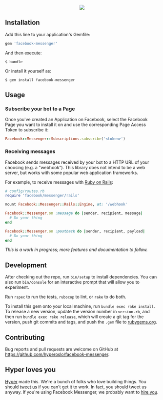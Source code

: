 <p align="center">
  <img src="https://rawgit.com/hyperoslo/facebook-messenger/master/docs/logo.png">
</p>

## Installation

Add this line to your application's Gemfile:

```ruby
gem 'facebook-messenger'
```

And then execute:

    $ bundle

Or install it yourself as:

    $ gem install facebook-messenger

## Usage

### Subscribe your bot to a Page

Once you've created an Application on Facebook, select the Facebook Page
you want to install it on and use the corresponding Page Access Token
to subscribe it:

```ruby
Facebook::Messenger::Subscriptions.subscribe('<token>')
```

### Receiving messages

Facebook sends messages received by your bot to a HTTP URL of your choosing
(e.g. a "webhook"). This library does not intend to be a web server, but works
with some popular web application frameworks.

For example, to receive messages with [Ruby on Rails]:

```ruby
# config/routes.rb
require 'facebook/messenger/rails'

mount Facebook::Messenger::Rails::Engine, at: '/webhook'
```

```ruby
Facebook::Messenger.on :message do |sender, recipient, message|
  # Do your thing
end

Facebook::Messenger.on :postback do |sender, recipient, payload|
  # Do your thing
end
```

*This is a work in progress; more features and documentation to follow.*

## Development

After checking out the repo, run `bin/setup` to install dependencies. You can also run
`bin/console` for an interactive prompt that will allow you to experiment.

Run `rspec` to run the tests, `rubocop` to lint, or `rake` to do both.

To install this gem onto your local machine, run `bundle exec rake install`. To
release a new version, update the version number in `version.rb`, and then run
`bundle exec rake release`, which will create a git tag for the version, push git
commits and tags, and push the `.gem` file to [rubygems.org](https://rubygems.org).

## Contributing

Bug reports and pull requests are welcome on GitHub at
https://github.com/hyperoslo/facebook-messenger.

## Hyper loves you

[Hyper] made this. We're a bunch of folks who love building things. You should
[tweet us] if you can't get it to work. In fact, you should tweet us anyway.
If you're using Facebook Messenger, we probably want to [hire you].

[Hyper]: https://github.com/hyperoslo
[tweet us]: http://twitter.com/hyperoslo
[hire you]: http://www.hyper.no/jobs/engineers
[MIT License]: http://opensource.org/licenses/MIT
[rubygems.org]: https://rubygems.org
[Ruby on Rails]: http://rubyonrails.org
